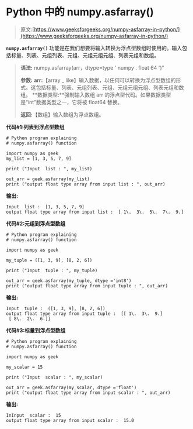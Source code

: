 # Python 中的 numpy.asfarray()

> 原文:[https://www.geeksforgeeks.org/numpy-asfarray-in-python/](https://www.geeksforgeeks.org/numpy-asfarray-in-python/)

**`numpy.asfarray()`** 功能是在我们想要将输入转换为浮点型数组时使用的。输入包括标量、列表、元组列表、元组、元组元组元组、列表元组和数组。

> **语法:** numpy.asfarray(arr，dtype=type ' numpy . float 64 ')"
> 
> **参数:**
> **arr:**【array _ like】输入数据，以任何可以转换为浮点型数组的形式。这包括标量、列表、元组列表、元组、元组元组元组、列表元组和数组。
> **数据类型:**强制输入数组 arr 的浮点型代码。如果数据类型是“int”数据类型之一，它将被 float64 替换。
> 
> **返回:**【数组】输入数组为浮点数组。

**代码#1:列表到浮点型数组**

```
# Python program explaining
# numpy.asfarray() function

import numpy as geek
my_list = [1, 3, 5, 7, 9]

print ("Input  list : ", my_list)

out_arr = geek.asfarray(my_list)
print ("output float type array from input list : ", out_arr) 
```

**输出:**

```
Input  list :  [1, 3, 5, 7, 9]
output float type array from input list :  [ 1\.  3\.  5\.  7\.  9.]

```

**代码#2:元组到浮点型数组**

```
# Python program explaining
# numpy.asfarray() function

import numpy as geek

my_tuple = ([1, 3, 9], [8, 2, 6])

print ("Input  tuple : ", my_tuple)

out_arr = geek.asfarray(my_tuple, dtype ='int8') 
print ("output float type array from input tuple : ", out_arr) 
```

**输出:**

```
Input  tuple :  ([1, 3, 9], [8, 2, 6])
output float type array from input tuple :  [[ 1\.  3\.  9.]
 [ 8\.  2\.  6.]]

```

**代码#3:标量到浮点型数组**

```
# Python program explaining
# numpy.asfarray() function

import numpy as geek

my_scalar = 15

print ("Input  scalar : ", my_scalar)

out_arr = geek.asfarray(my_scalar, dtype ='float') 
print ("output float type array from input scalar : ", out_arr) 
```

**输出:**

```
InInput  scalar :  15
output float type array from input scalar :  15.0

```